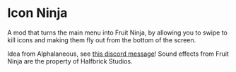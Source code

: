 # Icon Ninja

A mod that turns the main menu into Fruit Ninja, by allowing you to swipe to kill icons and making them fly out from the bottom of the screen.

Idea from Alphalaneous, see [this discord message](https://discord.com/channels/911701438269386882/911702535373475870/1303111747539963905)!
Sound effects from Fruit Ninja are the property of Halfbrick Studios.
